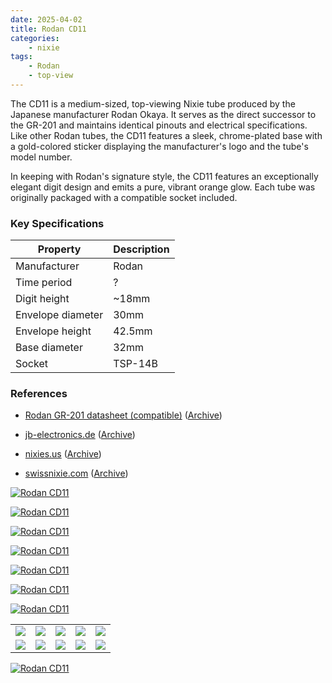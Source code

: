 ```yaml
---
date: 2025-04-02
title: Rodan CD11
categories:
    - nixie
tags:
    - Rodan
    - top-view
---
```


The CD11 is a medium-sized, top-viewing Nixie tube produced by the Japanese manufacturer Rodan Okaya. It serves as the direct successor to the GR-201 and maintains identical pinouts and electrical specifications. Like other Rodan tubes, the CD11 features a sleek, chrome-plated base with a gold-colored sticker displaying the manufacturer's logo and the tube's model number.

In keeping with Rodan's signature style, the CD11 features an exceptionally elegant digit design and emits a pure, vibrant orange glow. Each tube was originally packaged with a compatible socket included.

### Key Specifications

| Property          | Description |
|-------------------|-------------|
| Manufacturer      | Rodan       |
| Time period       | ?           |
| Digit height      | ~18mm       |
| Envelope diameter | 30mm        |
| Envelope height   | 42.5mm      |
| Base diameter     | 32mm        |
| Socket            | TSP-14B     |

### References

- [Rodan GR-201 datasheet (compatible)](https://www.nixies.us/wp-content/uploads/2018/07/GR-201.pdf) ([Archive](https://web.archive.org/web/20240618221359/https://www.nixies.us/wp-content/uploads/2018/07/GR-201.pdf))

- [jb-electronics.de](http://www.jb-electronics.de/html/elektronik/nixies/n_cd11.htm) ([Archive](https://web.archive.org/web/20240716040728/http://jb-electronics.de/html/elektronik/nixies/n_cd11.htm))

- [nixies.us](https://www.nixies.us/bwg_gallery/gr-201/) ([Archive](https://web.archive.org/web/20241203091036/https://www.nixies.us/bwg_gallery/gr-201/))

- [swissnixie.com](https://www.swissnixie.com/tubes/CD11/) ([Archive](https://web.archive.org/web/20240724142851/https://www.swissnixie.com/tubes/CD11/))

[![Rodan CD11](assets/1.jpg)](assets/1.jpg)

[![Rodan CD11](assets/2.jpg)](assets/2.jpg)

[![Rodan CD11](assets/3.jpg)](assets/3.jpg)

[![Rodan CD11](assets/4.jpg)](assets/4.jpg)

[![Rodan CD11](assets/5.jpg)](assets/5.jpg)

[![Rodan CD11](assets/6.jpg)](assets/6.jpg)

[![Rodan CD11](assets/7.jpg)](assets/7.jpg)

<table>
    <tr>
        <td>
            <a href="assets/8.jpg">
                <img src="assets/8.jpg">
            </a>
        </td>
        <td>
            <a href="assets/9.jpg">
                <img src="assets/9.jpg">
            </a>
        </td>
        <td>
            <a href="assets/10.jpg">
                <img src="assets/10.jpg">
            </a>
        </td>
         <td>
            <a href="assets/11.jpg">
                <img src="assets/12.jpg">
            </a>
        </td>
        <td>
            <a href="assets/12.jpg">
                <img src="assets/13.jpg">
            </a>
        </td>
    </tr>
    <tr>
        <td>
            <a href="assets/13.jpg">
                <img src="assets/13.jpg">
            </a>
        </td>
        <td>
            <a href="assets/14.jpg">
                <img src="assets/14.jpg">
            </a>
        </td>
        <td>
            <a href="assets/15.jpg">
                <img src="assets/15.jpg">
            </a>
        </td>
         <td>
            <a href="assets/16.jpg">
                <img src="assets/16.jpg">
            </a>
        </td>
        <td>
            <a href="assets/17.jpg">
                <img src="assets/17.jpg">
            </a>
        </td>
    </tr>
</table>

[![Rodan CD11](assets/18.jpg)](assets/18.jpg)